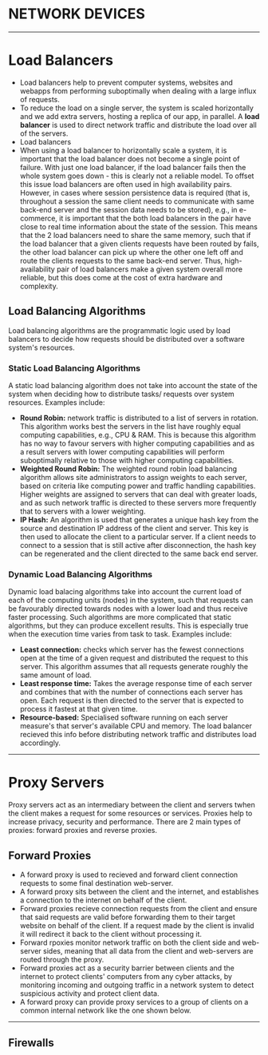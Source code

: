 # NETWORK DEVICES

---

# Load Balancers

- Load balancers help to prevent computer systems, websites and webapps from performing suboptimally when dealing with a large influx of requests.
- To reduce the load on a single server, the system is scaled horizontally and we add extra servers, hosting a replica of our app, in parallel. A **load balancer** is used to direct network traffic and distribute the load over all of the servers.
- Load balancers
- When using a load balancer to horizontally scale a system, it is important that the load balancer does not become a single point of failure. With just one load balancer, if the load balancer fails then the whole system goes down - this is clearly not a reliable model. To offset this issue load balancers are often used in high availability pairs. However, in cases where session persistence data is required (that is, throughout a session the same client needs to communicate with same back-end server and the session data needs to be stored), e.g., in e-commerce, it is important that the both load balancers in the pair have close to real time information about the state of the session. This means that the 2 load balancers need to share the same memory, such that if the load balancer that a given clients requests have been routed by fails, the other load balancer can pick up where the other one left off and route the clients requests to the same back-end server. Thus, high-availability pair of load balancers make a given system overall more reliable, but this does come at the cost of extra hardware and complexity.

## Load Balancing Algorithms

Load balancing algorithms are the programmatic logic used by load balancers to decide how requests should be distributed over a software system's resources.

### Static Load Balancing Algorithms

A static load balancing algorithm does not take into account the state of the system when deciding how to distribute tasks/ requests over system resources. Examples include:

- **Round Robin:** network traffic is distributed to a list of servers in rotation. This algorithm works best the servers in the list have roughly equal computing capabilities, e.g., CPU & RAM. This is because this algorithm has no way to favour servers with higher computing capabilities and as a result servers with lower computing capabilities will perform suboptimally relative to those with higher computing capabilities.
- **Weighted Round Robin:** The weighted round robin load balancing algorithm allows site administrators to assign weights to each server, based on criteria like computing power and traffic handling capabilities. Higher weights are assigned to servers that can deal with greater loads, and as such network traffic is directed to these servers more frequently that to servers with a lower weighting.
- **IP Hash:** An algorithm is used that generates a unique hash key from the source and destination IP address of the client and server. This key is then used to allocate the client to a particular server. If a client needs to connect to a session that is still active after disconnection, the hash key can be regenerated and the client directed to the same back end server.

### Dynamic Load Balancing Algorithms

Dynamic load balacing algorithms take into account the current load of each of the computing units (nodes) in the system, such that requests can be favourably directed towards nodes with a lower load and thus receive faster processing. Such algorithms are more complicated that static algorithms, but they can produce excellent results. This is especially true when the execution time varies from task to task. Examples include:

- **Least connection:** checks which server has the fewest connections open at the time of a given request and distributed the request to this server. This algorithm assumes that all requests generate roughly the same amount of load.
- **Least response time:** Takes the average response time of each server and combines that with the number of connections each server has open. Each request is then directed to the server that is expected to process it fastest at that given time.
- **Resource-based:** Specialised software running on each server measure's that server's available CPU and memory. The load balancer recieved this info before distributing network traffic and distributes load accordingly.

---

# Proxy Servers

Proxy servers act as an intermediary between the client and servers twhen the client makes a request for some resources or services. Proxies help to increase privacy, security and performance. There are 2 main types of proxies: forward proxies and reverse proxies.

## Forward Proxies

- A forward proxy is used to recieved and forward client connection requests to some final destination web-server.
- A forward proxy sits between the client and the internet, and establishes a connection to the internet on behalf of the client.
- Forward proxies recieve connection requests from the client and ensure that said requests are valid before forwarding them to their target website on behalf of the client. If a request made by the client is invalid it will redirect it back to the client without processing it.
- Forward rpoxies monitor network traffic on both the client side and web-server sides, meaning that all data from the client and web-servers are routed through the proxy.
- Forward proxies act as a security barrier between clients and the internet to protect clients' computers from any cyber attacks, by monitoring incoming and outgoing traffic in a network system to detect suspicious activity and protect client data.
- A forward proxy can provide proxy services to a group of clients on a common internal network like the one shown below.

---

## Firewalls
